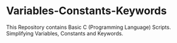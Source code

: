 # Variables-Constants-Keywords
This Repository contains Basic C (Programming Language) Scripts. Simplifying Variables, Constants and Keywords.
